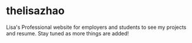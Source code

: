 # thelisazhao
Lisa's Professional website for employers and students to see my projects and resume. Stay tuned as more things are added!
